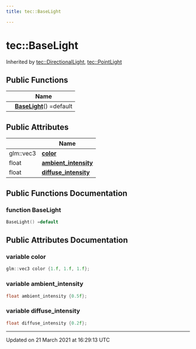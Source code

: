 ```yaml
---
title: tec::BaseLight

---
```


# tec::BaseLight



Inherited by [tec::DirectionalLight](/engine/Classes/structtec_1_1_directional_light/), [tec::PointLight](/engine/Classes/structtec_1_1_point_light/)

## Public Functions

|                | Name           |
| -------------- | -------------- |
| | **[BaseLight](/engine/Classes/structtec_1_1_base_light/#function-baselight)**() =default |

## Public Attributes

|                | Name           |
| -------------- | -------------- |
| glm::vec3 | **[color](/engine/Classes/structtec_1_1_base_light/#variable-color)**  |
| float | **[ambient_intensity](/engine/Classes/structtec_1_1_base_light/#variable-ambient_intensity)**  |
| float | **[diffuse_intensity](/engine/Classes/structtec_1_1_base_light/#variable-diffuse_intensity)**  |

## Public Functions Documentation

### function BaseLight

```cpp
BaseLight() =default
```


## Public Attributes Documentation

### variable color

```cpp
glm::vec3 color {1.f, 1.f, 1.f};
```


### variable ambient_intensity

```cpp
float ambient_intensity {0.5f};
```


### variable diffuse_intensity

```cpp
float diffuse_intensity {0.2f};
```


-------------------------------

Updated on 21 March 2021 at 16:29:13 UTC